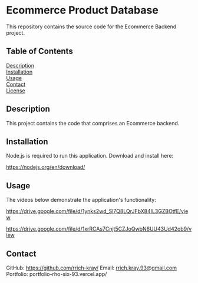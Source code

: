 # Ecommerce Product Database

This repository contains the source code for the Ecommerce Backend project.

## Table of Contents

[Description](#description)  
[Installation](#installation)  
[Usage](#usage)  
[Contact](#contact)  
[License](#license)

## Description

This project contains the code that comprises an Ecommerce backend.

## Installation

Node.js is required to run this application. Download and install here:

https://nodejs.org/en/download/

## Usage

The videos below demonstrate the application's functionality:

https://drive.google.com/file/d/1ynks2wd_Sl7Q8LQrJFbX84IL3GZBOtfE/view

https://drive.google.com/file/d/1xrRCAs7Cnjt5CZJoQwbN6UU43Ud42ob9/view

## Contact

GitHub: https://github.com/rrich-kray/
Email: rrich.kray.93@gmail.com  
Portfolio: portfolio-rho-six-93.vercel.app/